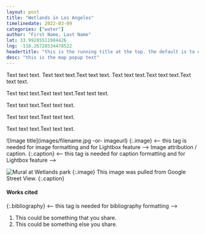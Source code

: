 ```yaml
---
layout: post
title: "Wetlands in Los Angeles"
timelinedate: 2022-03-09
categories: ["water"]
author: "First Name, Last Name"
lat: 33.99285511984426 
lng: -118.26728534478522
headertitle: "this is the running title at the top. the default is to display the site title, so to activate the running title you will need to uncomment in the post.html layout"
desc: "this is the map popup text"
---
```



Text text text. Text text text.Text text text.
Text text text.Text text text.Text text text.


Text text text.Text text text.Text text text.



Text text text.Text text text.

Text text text.Text text text.

Text text text.Text text text.


![Image title](images/filename.jpg -or- imageurl)
   {:.image} <-- this tag is needed for image formatting and for Lightbox feature -->
Image attribution / caption.
   {:.caption} <-- this tag is needed for caption formatting and for Lightbox feature -->
   
   

![Mural at Wetlands park](images/wetlandsparkmural.png)
   {:.image}
This image was pulled from Google Street View.
   {:.caption} 


#### Works cited


{:.bibliography} <-- this tag is needed for bibliography formatting -->
1. This could be something that you share.
2. This could be something else you share.

